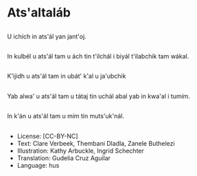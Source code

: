 # Ats'altaláb

##
U ichích in ats'ál yan jant'oj.

##
In kulbél u ats'ál tam u ách tin t'ilchál i biyál t'ilabchik tam wákal.

##
K'ijidh u ats'ál tam in ubát' k'al u ja'ubchik

##
Yab alwa' u ats'ál tam u tátaj tin uchál abal yab in kwa'al i tumím.

##
In k'án u ats'ál tam u mím tin muts'uk'nál.

##
* License: [CC-BY-NC]
* Text: Clare Verbeek, Thembani Dladla, Zanele Buthelezi
* Illustration: Kathy Arbuckle, Ingrid Schechter
* Translation: Gudelia Cruz Aguilar
* Language: hus
